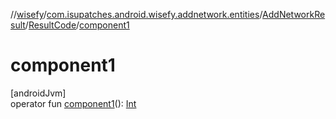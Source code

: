 //[wisefy](../../../../index.md)/[com.isupatches.android.wisefy.addnetwork.entities](../../index.md)/[AddNetworkResult](../index.md)/[ResultCode](index.md)/[component1](component1.md)

# component1

[androidJvm]\
operator fun [component1](component1.md)(): [Int](https://kotlinlang.org/api/latest/jvm/stdlib/kotlin/-int/index.html)
